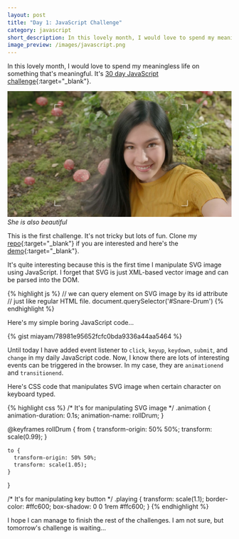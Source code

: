 ```yaml
---
layout: post
title: "Day 1: JavaScript Challenge"
category: javascript
short_description: In this lovely month, I would love to spend my meaningless life on something that's meaningful. It's 30 day JavaScript challenge.
image_preview: /images/javascript.png
---
```


In this lovely month, I would love to spend my meaningless life on something
that's meaningful. It's
[30 day JavaScript challenge](https://javascript30.com/){:target="_blank"}.

<div class="blog-post-image">
  <img src="/images/lovely_month.jpg" alt="Lala Larissa">
  <em>She is also beautiful</em>
</div>

This is the first challenge. It's not tricky but lots of fun.
Clone my [repo](https://github.com/miayam/js30){:target="_blank"}
if you are interested and here's the [demo](/demo_day1){:target="_blank"}.

It's quite interesting because this is the first time I manipulate SVG image
using JavaScript. I forget that SVG is just XML-based vector image and can be
parsed into the DOM.

{% highlight js %}
  // we can query element on SVG image by its id attribute
  // just like regular HTML file.
  document.querySelector('#Snare-Drum')
{% endhighlight %}

Here's my simple boring JavaScript code...

{% gist miayam/78981e95652fcfc0bda9336a44aa5464 %}

Until today I have added event listener to `click`, `keyup`, `keydown`,
`submit`, and `change` in my daily JavaScript code. Now, I know there are
lots of interesting events can be triggered in the browser. In my case,
they are `animationend` and `transitionend`.

Here's CSS code that manipulates SVG image when certain character on
keyboard typed.

{% highlight css %}
  /* It's for manipulating SVG image */
  .animation {
    animation-duration: 0.1s;
    animation-name: rollDrum;
  }

  @keyframes rollDrum {
    from {
      transform-origin: 50% 50%;
      transform: scale(0.99);
    }

    to {
      transform-origin: 50% 50%;
      transform: scale(1.05);
    }
  }

  /* It's for manipulating key button */
  .playing {
    transform: scale(1.1);
    border-color: #ffc600;
    box-shadow: 0 0 1rem #ffc600;
  }
{% endhighlight %}

I hope I can manage to finish the rest of the
challenges. I am not sure, but tomorrow's challenge is waiting...
